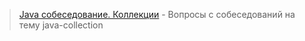 > [Java собеседование. Коллекции](http://habrahabr.ru/post/162017/) - Вопросы с собеседований на тему java-collection